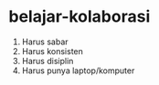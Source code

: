 # belajar-kolaborasi
1. Harus sabar
2. Harus konsisten
3. Harus disiplin
4. Harus punya laptop/komputer
